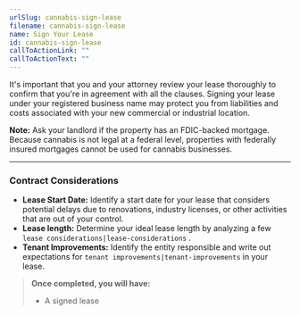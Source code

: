 ```yaml
---
urlSlug: cannabis-sign-lease
filename: cannabis-sign-lease
name: Sign Your Lease
id: cannabis-sign-lease
callToActionLink: ""
callToActionText: ""
---
```

I﻿t's important that you and your attorney review your lease thoroughly to confirm that you're in agreement with all the clauses. Signing your lease under your registered business name may protect you from liabilities and costs associated with your new commercial or industrial location.

**N﻿ote:** Ask your landlord if the property has an FDIC-backed mortgage. Because cannabis is not legal at a federal level, properties with federally insured mortgages cannot be used for cannabis businesses. 

- - -

### Contract Considerations

* **Lease Start Date:** Identify a start date for your lease that considers potential delays due to renovations, industry licenses, or other activities that are out of your control.
* **Lease length:** Determine your ideal lease length by analyzing a few `lease considerations|lease-considerations` .
* **Tenant Improvements:** Identify the entity responsible and write out expectations for `tenant improvements|tenant-improvements` in your lease.

> **Once completed, you will have:**
>
> * A signed lease